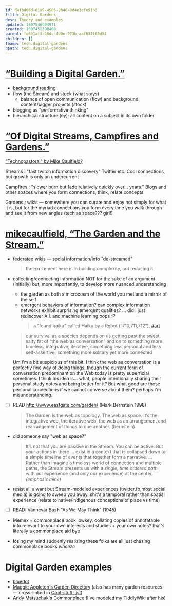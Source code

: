 ```yaml
---
id: d4fbd06d-01a9-4585-9b46-0d4e3efe51b3
title: Digital Gardens
desc: Theory and examples
updated: 1607546904971
created: 1607452398460
parent: fd651af3-46dc-4d0e-973b-aaf832160d54
children: []
fname: tech.digital-gardens
hpath: tech.digital-gardens
---
```

# [“Building a Digital Garden.”](http://tomcritchlow.com/2019/02/17/building-digital-garden/)

- [background reading](d4fbd06d-01a9-4585-9b46-0d4e3efe51b3#head2)
- flow (the Stream) and stock (what stays)
  - balance of open communication (flow) and background content/bigger projects (stock)
- blogging as "performative thinking"
- hierarchical structure (ey): all content on a subject in its own folder

# [“Of Digital Streams, Campfires and Gardens.”](http://tomcritchlow.com/2018/10/10/of-gardens-and-wikis/)

["Technopastoral" by Mike Caulfield?](d4fbd06d-01a9-4585-9b46-0d4e3efe51b3#head3)

Streams
: "fast twitch information discovery" Twitter etc. Cool connections, but growth is only an undercurrent

Campfires
: "slower burn but fade relatively quickly over... years." Blogs and other spaces where you form connections, think, relate concepts

Gardens
: wikis — somewhere you can curate and enjoy not simply for what it is, but for the myriad connections you form every time you walk through and see it from new angles (tech as space??? girl!)

# [mikecaulfield, “The Garden and the Stream.”](https://hapgood.us/2015/10/17/the-garden-and-the-stream-a-technopastoral/)

- federated wikis — social information/info "de-streamed"
  > the excitement here is in building complexity, not reducing it

- collecting/connecting information NOT for the sake of an argument (initially) but, more importantly, to develop more nuanced understanding

  - the garden as both a microcosm of the world you met and a mirror of the self
  - emergent behaviors of information? can complex information networks exhibit surprising emergent qualities? ... did i just rediscover A.I. and machine learning oops :P 
    > a “found haiku” called Haiku by a Robot (“710,711,712”), [#art](42a48e20-119a-440b-a4be-4981182ebab8)

  > our survival as a species depends on us getting past the sweet, salty fat of “the web as conversation” and on to something more timeless, integrative, iterative, something less personal and less self-assertive, something more solitary yet more connected

   Um I'm a bit suspicious of this bit. I think the web as conversation is a perfectly fine way of doing things, though the current form of conversation predominant on the Web today is pretty superficial sometimes. I think his idea is... what, people intentionally sharing their personal study notes and being better for it? But what good are those personal connections if we cannot converse about them? perhaps i'm misunderstanding.

- [ ] READ <http://www.eastgate.com/garden/> (Mark Bernstein 1998)
  > The Garden is the web as topology. The web as space. It’s the integrative web, the iterative web, the web as an arrangement and rearrangement of things to one another. (bernstein)

- did someone say "web as space?"
  > It’s not that you are passive in the Stream. You can be active. But your actions in there ... exist in a context that is collapsed down to a simple timeline of events that together form a narrative.
  > ... Rather than imagine a timeless world of connection and multiple paths, the Stream presents us with a _single, time ordered path_ with our experience (and only our experience) at the center. _(emphasis mine)_

- resist all u want but Stream-modeled experiences (twitter,fb,most social media) is going to sweep you away. shit's a temporal rather than spatial experience (relate to native/indigenous conceptions of place vs time)

- [ ] READ: Vannevar Bush "As We May Think" (1945)

- Memex = commonplace book lowkey. collating copies of annotatable info relevant to your own interests and studies + your own notes? that's literally a commonplace aid bye

- losing my mind suddenly realizing these folks are all just chasing commonplace books _wheeze_

# Digital Garden examples

- [bluedot](https://bluedot.neocities.org/)
- [Maggie Appleton's Garden Directory](https://github.com/MaggieAppleton/digital-gardeners#digital-garden-directory) (also has many garden resources — cross-linked in [Cool-stuff-list](6d32f4fd-97b2-4c2e-b30f-7d2cc2f98340))
- [Andy Matsuchak's Commonplace](https://notes.andymatuschak.org/) (I've modeled my TiddlyWiki after his)

